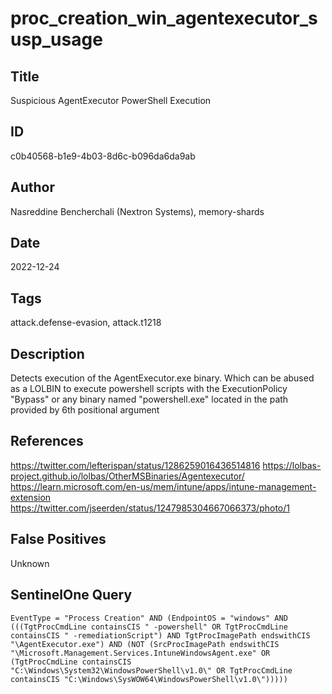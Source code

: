# proc_creation_win_agentexecutor_susp_usage

## Title
Suspicious AgentExecutor PowerShell Execution

## ID
c0b40568-b1e9-4b03-8d6c-b096da6da9ab

## Author
Nasreddine Bencherchali (Nextron Systems), memory-shards

## Date
2022-12-24

## Tags
attack.defense-evasion, attack.t1218

## Description
Detects execution of the AgentExecutor.exe binary. Which can be abused as a LOLBIN to execute powershell scripts with the ExecutionPolicy "Bypass" or any binary named "powershell.exe" located in the path provided by 6th positional argument

## References
https://twitter.com/lefterispan/status/1286259016436514816
https://lolbas-project.github.io/lolbas/OtherMSBinaries/Agentexecutor/
https://learn.microsoft.com/en-us/mem/intune/apps/intune-management-extension
https://twitter.com/jseerden/status/1247985304667066373/photo/1

## False Positives
Unknown

## SentinelOne Query
```
EventType = "Process Creation" AND (EndpointOS = "windows" AND (((TgtProcCmdLine containsCIS " -powershell" OR TgtProcCmdLine containsCIS " -remediationScript") AND TgtProcImagePath endswithCIS "\AgentExecutor.exe") AND (NOT (SrcProcImagePath endswithCIS "\Microsoft.Management.Services.IntuneWindowsAgent.exe" OR (TgtProcCmdLine containsCIS "C:\Windows\System32\WindowsPowerShell\v1.0\" OR TgtProcCmdLine containsCIS "C:\Windows\SysWOW64\WindowsPowerShell\v1.0\")))))

```